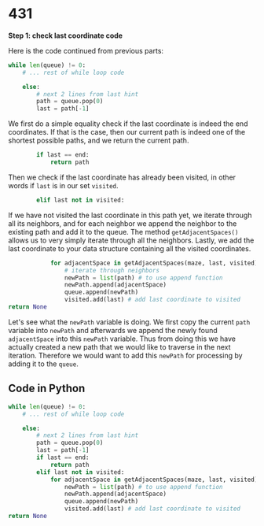 # 431

**Step 1: check last coordinate code**

Here is the code continued from previous parts:

```python
while len(queue) != 0:   
    # ... rest of while loop code

    else:        
        # next 2 lines from last hint
        path = queue.pop(0)   
        last = path[-1]
```

We first do a simple equality check if the last coordinate is indeed the end coordinates. If that is the case, then our current path is indeed one of the shortest possible paths, and we return the current path.

```python
        if last == end:        
            return path
```

Then we check if the last coordinate has already been visited, in other words if `last` is in our set `visited`.

```python
        elif last not in visited:
```

If we have not visited the last coordinate in this path yet, we iterate through all its neighbors, and for each neighbor we append the neighbor to the existing path and add it to the queue. The method `getAdjacentSpaces()` allows us to very simply iterate through all the neighbors. Lastly, we add the last coordinate to your data structure containing all the visited coordinates.

```python
            for adjacentSpace in getAdjacentSpaces(maze, last, visited): 
                # iterate through neighbors
                newPath = list(path) # to use append function  
                newPath.append(adjacentSpace)
                queue.append(newPath)  
                visited.add(last) # add last coordinate to visited
return None
```

Let's see what the `newPath` variable is doing. We first copy the current `path` variable into `newPath` and afterwards we append the newly found `adjacentSpace` into this `newPath` variable. Thus from doing this we have actually created a new path that we would like to traverse in the next iteration. Therefore we would want to add this `newPath` for processing by adding it to the `queue`.

## Code in Python

```python
while len(queue) != 0:   
    # ... rest of while loop code

    else:        
        # next 2 lines from last hint
        path = queue.pop(0)   
        last = path[-1]    
        if last == end:        
            return path   
        elif last not in visited:      
            for adjacentSpace in getAdjacentSpaces(maze, last, visited): # iterate through neighbors
                newPath = list(path) # to use append function  
                newPath.append(adjacentSpace)
                queue.append(newPath)  
                visited.add(last) # add last coordinate to visited
return None
```


